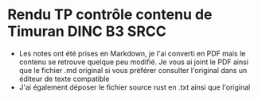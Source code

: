 # Rendu TP contrôle contenu de Timuran DINC B3 SRCC
- Les notes ont été prises en Markdown, je l'ai converti en PDF mais le contenu se retrouve quelque peu modifié. Je vous ai joint le PDF ainsi que le fichier .md original si vous préférer consulter l'original dans un éditeur de texte compatible
- J'ai également déposer le fichier source rust en .txt ainsi que l'original
  
